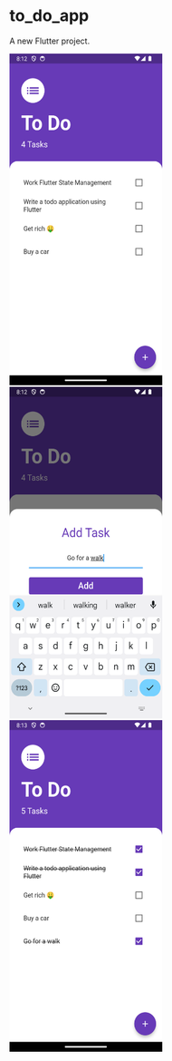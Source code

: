 # to_do_app

A new Flutter project.

<img src="screenshots/screenshot_1.png" width="270" height="585" >    <img src="screenshots/screenshot_2.png" width="270" height="585" >  <img src="screenshots/screenshot_3.png" width="270" height="585" >